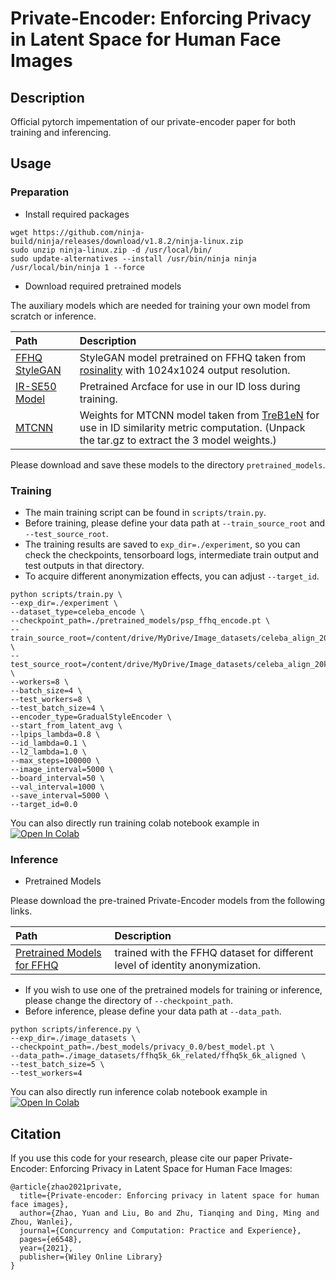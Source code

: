 # Private-Encoder: Enforcing Privacy in Latent Space for Human Face Images

## Description
Official pytorch impementation of our private-encoder paper for both training and inferencing.

## Usage

### Preparation
- Install required packages
``` 
wget https://github.com/ninja-build/ninja/releases/download/v1.8.2/ninja-linux.zip
sudo unzip ninja-linux.zip -d /usr/local/bin/
sudo update-alternatives --install /usr/bin/ninja ninja /usr/local/bin/ninja 1 --force 
```
- Download required pretrained models

The auxiliary models which are needed for training your own model from scratch or inference.

| Path | Description
| :--- | :----------
|[FFHQ StyleGAN](https://drive.google.com/file/d/1EM87UquaoQmk17Q8d5kYIAHqu0dkYqdT/view?usp=sharing) | StyleGAN model pretrained on FFHQ taken from [rosinality](https://github.com/rosinality/stylegan2-pytorch) with 1024x1024 output resolution.
|[IR-SE50 Model](https://drive.google.com/file/d/1KW7bjndL3QG3sxBbZxreGHigcCCpsDgn/view?usp=sharing) | Pretrained Arcface for use in our ID loss during training.
|[MTCNN](https://drive.google.com/file/d/1tJ7ih-wbCO6zc3JhI_1ZGjmwXKKaPlja/view?usp=sharing)  | Weights for MTCNN model taken from [TreB1eN](https://github.com/TreB1eN/InsightFace_Pytorch) for use in ID similarity metric computation. (Unpack the tar.gz to extract the 3 model weights.)

Please download and save these models to the directory `pretrained_models`.

### Training

- The main training script can be found in `scripts/train.py`.
- Before training, please define your data path at `--train_source_root` and `--test_source_root`.
- The training results are saved to `exp_dir=./experiment`, so you can check the checkpoints, tensorboard logs, intermediate train output and test outputs in that directory.
- To acquire different anonymization effects, you can adjust `--target_id`.

```
python scripts/train.py \
--exp_dir=./experiment \
--dataset_type=celeba_encode \
--checkpoint_path=./pretrained_models/psp_ffhq_encode.pt \
--train_source_root=/content/drive/MyDrive/Image_datasets/celeba_align_20k_21k_aligned \
--test_source_root=/content/drive/MyDrive/Image_datasets/celeba_align_20k_21k_aligned \
--workers=8 \
--batch_size=4 \
--test_workers=8 \
--test_batch_size=4 \
--encoder_type=GradualStyleEncoder \
--start_from_latent_avg \
--lpips_lambda=0.8 \
--id_lambda=0.1 \
--l2_lambda=1.0 \
--max_steps=100000 \
--image_interval=5000 \
--board_interval=50 \
--val_interval=1000 \
--save_interval=5000 \
--target_id=0.0
```

You can also directly run training colab notebook example in [![Open In Colab](https://colab.research.google.com/assets/colab-badge.svg)](https://colab.research.google.com/drive/11K12U9p0GRtPCI3pkcCgzA5PgJa7SyhV?usp=sharing)

### Inference

- Pretrained Models

Please download the pre-trained Private-Encoder models from the following links. 

| Path | Description
| :--- | :----------
|[Pretrained Models for FFHQ](https://drive.google.com/drive/folders/1HR0YLWakpnd1eQw_4YGTOelo_mzzuBAk?usp=sharing)  | trained with the FFHQ dataset for different level of identity anonymization.

- If you wish to use one of the pretrained models for training or inference, please change the directory of `--checkpoint_path`.
- Before inference, please define your data path at `--data_path`.
```
python scripts/inference.py \
--exp_dir=./image_datasets \
--checkpoint_path=./best_models/privacy_0.0/best_model.pt \
--data_path=./image_datasets/ffhq5k_6k_related/ffhq5k_6k_aligned \
--test_batch_size=5 \
--test_workers=4
```

You can also directly run inference colab notebook example in [![Open In Colab](https://colab.research.google.com/assets/colab-badge.svg)](https://colab.research.google.com/drive/1waOYFQ3Z-QcgMk4wz1c2041ManPSmVb0?usp=sharing)

## Citation
If you use this code for your research, please cite our paper Private-Encoder: Enforcing Privacy in Latent Space for Human Face Images:

```
@article{zhao2021private,
  title={Private-encoder: Enforcing privacy in latent space for human face images},
  author={Zhao, Yuan and Liu, Bo and Zhu, Tianqing and Ding, Ming and Zhou, Wanlei},
  journal={Concurrency and Computation: Practice and Experience},
  pages={e6548},
  year={2021},
  publisher={Wiley Online Library}
}
```
